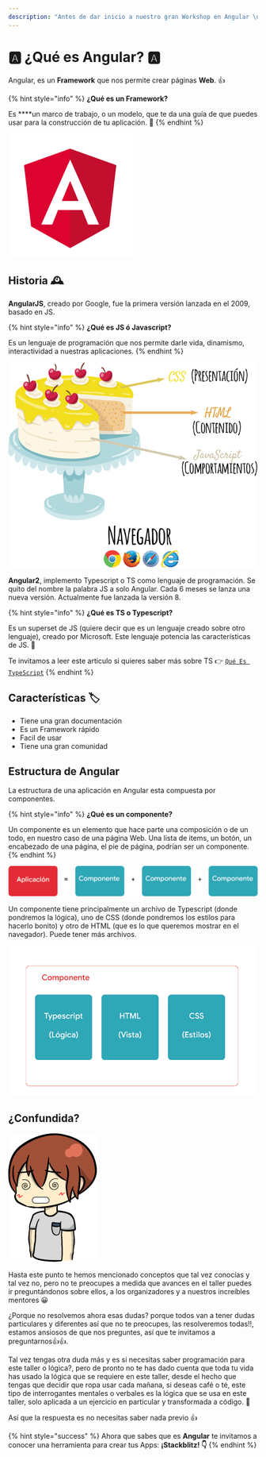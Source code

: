 ```yaml
---
description: "Antes de dar inicio a nuestro gran Workshop en Angular \uD83D\uDE04, queremos que conozcas qué es esta herramienta \uD83E\uDDF0, algo de historia \uD83D\uDD70️ y algunas características \uD83D\uDC69‍\uD83C\uDFEB."
---
```


# 🅰️ ¿Qué es Angular? 🅰️

Angular, es un **Framework** que nos permite crear páginas **Web**. 👍

{% hint style="info" %}
**¿Qué es un Framework?** 

Es ****un marco de trabajo, o un modelo, que te da una guía de que puedes usar para la construcción de tu aplicación. 🧰
{% endhint %}

![Este es su lindo logo!!! &#x1F60D;&#x1F60D;](.gitbook/assets/angular.png)

## Historia 🕰️

**AngularJS**, creado por Google, fue la primera versión lanzada en el 2009, basado en JS.

{% hint style="info" %}
**¿Qué es JS ó Javascript?** 

Es un lenguaje de programación que nos permite darle vida, dinamismo, interactividad a nuestras aplicaciones.
{% endhint %}

![HTML + CSS + JS ](.gitbook/assets/cake_js_spanish.png)

**Angular2**, implemento Typescript o TS como lenguaje de programación. Se quito del nombre la palabra JS a solo Angular. Cada 6 meses se lanza una nueva versión. Actualmente fue lanzada la versión 8.

{% hint style="info" %}
**¿Qué es TS o Typescript?**

Es un superset de JS \(quiere decir que es un lenguaje creado sobre otro lenguaje\), creado por Microsoft. Este lenguaje potencia las características de JS. 💪

Te invitamos a leer este articulo si quieres saber más sobre TS 👉 [`Qué Es TypeScript`](https://codigofacilito.com/articulos/typescript)
{% endhint %}

## Características 🏷️

* Tiene una gran documentación
* Es un Framework rápido
* Facil de usar
* Tiene una gran comunidad 

## Estructura de Angular

La estructura de una aplicación en Angular esta compuesta por componentes.

{% hint style="info" %}
**¿Qué es un componente?**

Un componente es un elemento que hace parte una composición o de un todo, en nuestro caso de una página Web. Una lista de items, un botón, un encabezado de una página, el pie de página, podrían ser un componente.
{% endhint %}

![Una aplicaci&#xF3;n esta compuesta por componentes](.gitbook/assets/aplicaicon.png)

Un componente tiene principalmente un archivo de Typescript \(donde pondremos la lógica\), uno de CSS \(donde pondremos los estilos para hacerlo bonito\) y otro de HTML \(que es lo que queremos mostrar en el navegador\). Puede tener más archivos.

![Estructura de un componente](.gitbook/assets/componente.png)

## ¿Confundida?

![@vanessamarely copyright](.gitbook/assets/chibi-confundido.png)

Hasta este punto te hemos mencionado conceptos que tal vez conocías y tal vez no, pero no te preocupes a medida que avances en el taller puedes ir preguntándonos sobre ellos, a los organizadores y a nuestros increíbles mentores 😀

¿Porque no resolvemos ahora esas dudas? porque todos van a tener dudas particulares y diferentes así que no te preocupes, las resolveremos todas!!, estamos ansiosos de que nos preguntes, así que te invitamos a preguntarnos👍👍.

Tal vez tengas otra duda más y es si necesitas saber programación para este taller o lógica?, pero de pronto no te has dado cuenta que toda tu vida has usado la lógica que se requiere en este taller, desde el hecho que tengas que decidir que ropa usar cada mañana, si deseas café o té, este tipo de interrogantes mentales o verbales es la lógica que se usa en este taller, solo aplicada a un ejercicio en particular y transformada a código. 💪

Así que la respuesta es no necesitas saber nada previo 👍

{% hint style="success" %}
Ahora que sabes que es **Angular** te invitamos a conocer una herramienta para crear tus Apps: **¡Stackblitz! 👇**
{% endhint %}

